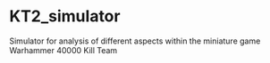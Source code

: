 # KT2_simulator
Simulator for analysis of different aspects within the miniature game Warhammer 40000 Kill Team
